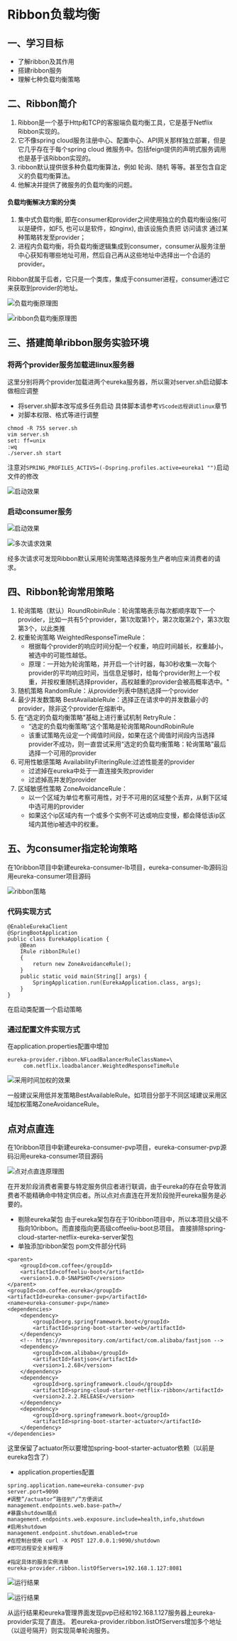 # Ribbon负载均衡

## 一、学习目标
+ 了解ribbon及其作用
+ 搭建ribbon服务
+ 理解七种负载均衡策略

## 二、Ribbon简介
1. Ribbon是一个基于Http和TCP的客服端负载均衡工具，它是基于Netflix Ribbon实现的。
2. 它不像spring cloud服务注册中心、配置中心、API网关那样独立部署，但是它几乎存在于每个spring cloud 微服务中。包括feign提供的声明式服务调用也是基于该Ribbon实现的。
3. ribbon默认提供很多种负载均衡算法，例如 轮询、随机 等等。甚至包含自定义的负载均衡算法。
4. 他解决并提供了微服务的负载均衡的问题。

#### 负载均衡解决方案的分类
1. 集中式负载均衡, 即在consumer和provider之间使用独立的负载均衡设施(可以是硬件，如F5, 也可以是软件，如nginx), 由该设施负责把 访问请求 通过某种策略转发至provider；
2. 进程内负载均衡，将负载均衡逻辑集成到consumer，consumer从服务注册中心获知有哪些地址可用，然后自己再从这些地址中选择出一个合适的provider。

Ribbon就属于后者，它只是一个类库，集成于consumer进程，consumer通过它来获取到provider的地址。

![负载均衡原理图](https://github.com/coffeeliuwei/boot/blob/master/img/50.jpg?raw=true)  

![ribbon负载均衡原理图](https://github.com/coffeeliuwei/boot/blob/master/img/51.jpg?raw=true)

## 三、搭建简单ribbon服务实验环境

### 将两个provider服务加载进linux服务器
这里分别将两个provider加载进两个eureka服务器，所以需对server.sh启动脚本做相应调整
+ 将server.sh脚本改写成多任务启动
具体脚本请参考`VScode远程调试linux`章节
+ 对脚本权限、格式等进行调整
```
chmod -R 755 server.sh
vim server.sh
set: ff=unix
:wq
./server.sh start
```
注意对`SPRING_PROFILES_ACTIVS=(-Dspring.profiles.active=eureka1 "")`启动文件的修改

![启动效果](https://github.com/coffeeliuwei/boot/blob/master/img/59.jpg?raw=true)

### 启动consumer服务

![启动效果](https://github.com/coffeeliuwei/boot/blob/master/img/60.jpg?raw=true)

![多次请求效果](https://github.com/coffeeliuwei/boot/blob/master/img/61.jpg?raw=true)

经多次请求可发现Ribbon默认采用轮询策略选择服务生产者响应来消费者的请求。

## 四、Ribbon轮询常用策略
1. 轮询策略（默认）RoundRobinRule：轮询策略表示每次都顺序取下一个provider，比如一共有5个provider，第1次取第1个，第2次取第2个，第3次取第3个，以此类推
1. 权重轮询策略 WeightedResponseTimeRule：
	+ 根据每个provider的响应时间分配一个权重，响应时间越长，权重越小，被选中的可能性越低。
	+ 原理：一开始为轮询策略，并开启一个计时器，每30秒收集一次每个provider的平均响应时间，当信息足够时，给每个provider附上一个权重，并按权重随机选择provider，高权越重的provider会被高概率选中。"
1. 随机策略 RandomRule：从provider列表中随机选择一个provider
1. 最少并发数策略 BestAvailableRule：选择正在请求中的并发数最小的provider，除非这个provider在熔断中。
1. 在“选定的负载均衡策略”基础上进行重试机制 RetryRule：
	+ “选定的负载均衡策略”这个策略是轮询策略RoundRobinRule
	+ 该重试策略先设定一个阈值时间段，如果在这个阈值时间段内当选择provider不成功，则一直尝试采用“选定的负载均衡策略：轮询策略”最后选择一个可用的provider
1. 可用性敏感策略 AvailabilityFilteringRule:过滤性能差的provider
	+ 过滤掉在eureka中处于一直连接失败provider
	+ 过滤掉高并发的provider
1. 区域敏感性策略 ZoneAvoidanceRule：
	+ 以一个区域为单位考察可用性，对于不可用的区域整个丢弃，从剩下区域中选可用的provider
	+ 如果这个ip区域内有一个或多个实例不可达或响应变慢，都会降低该ip区域内其他ip被选中的权重。

## 五、为consumer指定轮询策略
在10ribbon项目中新建eureka-consumer-lb项目，eureka-consumer-lb源码沿用eureka-consumer项目源码

![ribbon策略](https://github.com/coffeeliuwei/boot/blob/master/img/62.jpg?raw=true)

### 代码实现方式
```
@EnableEurekaClient
@SpringBootApplication
public class EurekaApplication {
    @Bean
	IRule ribbonIRule()
	{
		return new ZoneAvoidanceRule();
	}
	public static void main(String[] args) {
		SpringApplication.run(EurekaApplication.class, args);
	}
}
```
在启动类配置一个启动策略

### 通过配置文件实现方式

在application.properties配置中增加
```
eureka-provider.ribbon.NFLoadBalancerRuleClassName=\
     com.netflix.loadbalancer.WeightedResponseTimeRule
```

![采用时间加权的效果](https://github.com/coffeeliuwei/boot/blob/master/img/63.jpg?raw=true)

一般建议采用低并发策略BestAvailableRule。如项目分部于不同区域建议采用区域加权策略ZoneAvoidanceRule。


## 点对点直连
在10ribbon项目中新建eureka-consumer-pvp项目，eureka-consumer-pvp源码沿用eureka-consumer项目源码

![点对点直连原理图](https://github.com/coffeeliuwei/boot/blob/master/img/64.jpg?raw=true)

在开发阶段消费者需要与特定服务供应者进行联调，由于eureka的存在会导致消费者不能精确命中特定供应者。所以点对点直连在开发阶段抛开eureka服务是必要的。

+ 剔除eureka架包
由于eureka架包存在于10ribbon项目中，所以本项目父级不指向10ribbon。而直接指向更高级coffeeliu-boot总项目。
直接排除spring-cloud-starter-netflix-eureka-server架包
+ 单独添加ribbon架包
pom文件部分代码
```
<parent>
	<groupId>com.coffee</groupId>
	<artifactId>coffeeliu-boot</artifactId>
	<version>1.0.0-SNAPSHOT</version>
</parent>
<groupId>com.coffee.eureka</groupId>
<artifactId>eureka-consumer-pvp</artifactId>
<name>eureka-consumer-pvp</name>
<dependencies>
	<dependency>
		<groupId>org.springframework.boot</groupId>
		<artifactId>spring-boot-starter-web</artifactId>
	</dependency>
	<!-- https://mvnrepository.com/artifact/com.alibaba/fastjson -->
	<dependency>
		<groupId>com.alibaba</groupId>
		<artifactId>fastjson</artifactId>
		<version>1.2.68</version>
	</dependency>
	<dependency>
		<groupId>org.springframework.cloud</groupId>
		<artifactId>spring-cloud-starter-netflix-ribbon</artifactId>
		<version>2.2.2.RELEASE</version>
	</dependency>
	<dependency>
		<groupId>org.springframework.boot</groupId>
		<artifactId>spring-boot-starter-actuator</artifactId>
	</dependency>
</dependencies>
```
这里保留了actuator所以要增加spring-boot-starter-actuator依赖（以前是eureka包含了）
+ application.properties配置
```
spring.application.name=eureka-consumer-pvp
server.port=9090
#调整”/actuator”路径到“/”方便调试
management.endpoints.web.base-path=/
#暴露shutdown端点
management.endpoints.web.exposure.include=health,info,shutdown
#启用shutdown
management.endpoint.shutdown.enabled=true
#在控制台使用 curl -X POST 127.0.0.1:9090/shutdown
#即可远程安全关掉程序

#指定具体的服务实例清单
eureka-provider.ribbon.listOfServers=192.168.1.127:8081
```

![运行结果](https://github.com/coffeeliuwei/boot/blob/master/img/65.jpg?raw=true)

![运行结果](https://github.com/coffeeliuwei/boot/blob/master/img/66.jpg?raw=true)

从运行结果和eureka管理界面发现pvp已经和192.168.1.127服务器上eureka-provider实现了直连。
若eureka-provider.ribbon.listOfServers增加多个地址（以逗号隔开）则实现简单轮询服务。




